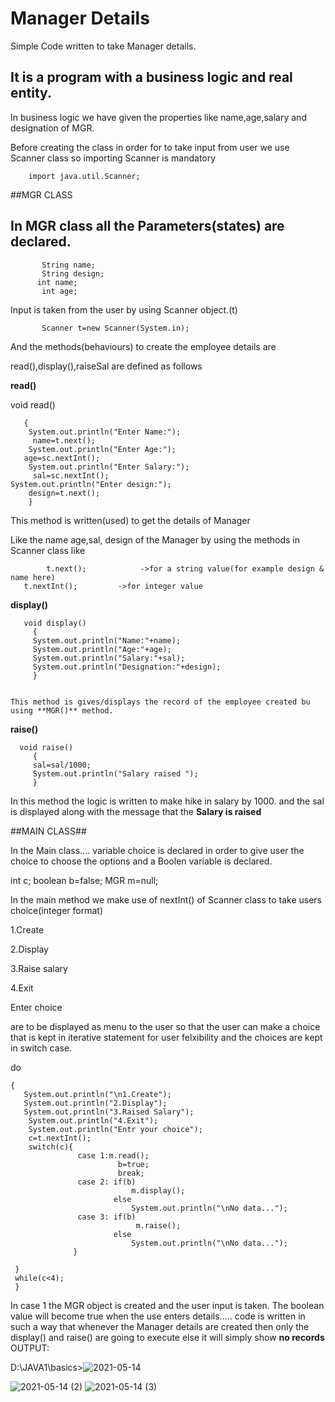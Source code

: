 # Manager Details
Simple Code written to take Manager details.


##   It is a program with a business logic and real entity.

In business logic we have given the properties like name,age,salary and designation of MGR.

Before creating the class in order for to take input from user we use Scanner class so importing Scanner is mandatory

        import java.util.Scanner;

##MGR CLASS


## In MGR class all the Parameters(states) are declared.


           String name;
           String design; 
          int name; 
           int age;
	   
	   
Input is taken from the user by using Scanner object.(t)
           
           Scanner t=new Scanner(System.in);




And the methods(behaviours) to create the employee details are 

read(),display(),raiseSal are defined as follows




**read()**

   void read()
   
       {
        System.out.println("Enter Name:");
         name=t.next();
        System.out.println("Enter Age:");
       age=sc.nextInt();
        System.out.println("Enter Salary:");
         sal=sc.nextInt();
	System.out.println("Enter design:");
        design=t.next();
        }
	
        
	
This method is written(used) to get the details of Manager 

Like the name age,sal, design of the Manager by using the methods in Scanner class like 



            t.next();            ->for a string value(for example design & name here)
	   t.nextInt();         ->for integer value
					
					
					
						   
**display()**	  
	
	
       void display()
         {
         System.out.println("Name:"+name);
         System.out.println("Age:"+age);
         System.out.println("Salary:"+sal);
         System.out.println("Designation:"+design);
         }
									
									
	This method is gives/displays the record of the employee created bu using **MGR()** method.	
        
        
	 
**raise()**



      void raise()
         {
         sal=sal/1000;
         System.out.println("Salary raised ");
         }
         
         
In this method the logic is written to make hike in salary by 1000. and the sal is displayed along with the message that the **Salary is raised**


##MAIN CLASS##

In the Main class.... variable choice is declared in order to give user the choice to choose the options
and a Boolen variable is declared.
 
 
  int c;
     boolean b=false;
    MGR m=null;
    
In the main method 
we make use of nextInt() of Scanner class to take users choice(integer format)
 
 
1.Create

2.Display

3.Raise salary

4.Exit

Enter choice


are to be displayed as menu to the user so that the user can make a choice
that is kept in iterative statement for user felxibility and the choices are kept in switch case.





 do
 
    {
       System.out.println("\n1.Create");
       System.out.println("2.Display");
       System.out.println("3.Raised Salary");
        System.out.println("4.Exit");
        System.out.println("Entr your choice");
        c=t.nextInt();
        switch(c){ 
                   case 1:m.read();
                            b=true;
                            break;
                   case 2: if(b)
                               m.display();
                           else
                               System.out.println("\nNo data...");
                   case 3: if(b)
                                m.raise();
                           else
                               System.out.println("\nNo data...");
                  }
         
     }
     while(c<4);
     }
									
In case 1 the MGR object is created and the user input is taken. The boolean value will become true when the use enters details.....
code is written in such a way that whenever the Manager details are created then only the display() and raise() are going to execute else it will simply show **no records**
OUTPUT:




D:\JAVA1\basics>![2021-05-14](https://user-images.githubusercontent.com/84019315/118269049-d6d43100-b4db-11eb-8271-5219724c62d6.png)


![2021-05-14 (2)](https://user-images.githubusercontent.com/84019315/118269578-8dd0ac80-b4dc-11eb-9a73-5ddcc111f779.png)
![2021-05-14 (3)](https://user-images.githubusercontent.com/84019315/118269683-ab057b00-b4dc-11eb-89aa-d65f88b68977.png)

